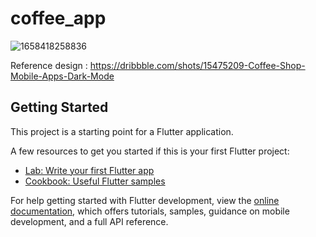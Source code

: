 # coffee_app
![1658418258836](https://user-images.githubusercontent.com/98849270/180313572-36b691b0-fba7-472e-898d-c7220d9d9cc6.jpg)


Reference design : https://dribbble.com/shots/15475209-Coffee-Shop-Mobile-Apps-Dark-Mode



## Getting Started

This project is a starting point for a Flutter application.

A few resources to get you started if this is your first Flutter project:

- [Lab: Write your first Flutter app](https://docs.flutter.dev/get-started/codelab)
- [Cookbook: Useful Flutter samples](https://docs.flutter.dev/cookbook)

For help getting started with Flutter development, view the
[online documentation](https://docs.flutter.dev/), which offers tutorials,
samples, guidance on mobile development, and a full API reference.
